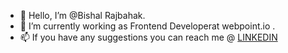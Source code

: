 - 👋 Hello, I’m @Bishal Rajbahak.
- 🌱 I’m currently working as Frontend Developerat webpoint.io .
- 📫 If you have any suggestions you can reach me @ [LINKEDIN](https://www.linkedin.com/in/bishal-rajbahak-9352a3216/)
